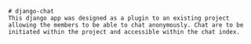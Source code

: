 	# django-chat
	This django app was designed as a plugin to an existing project allowing the members to be able to chat anonymously. Chat are to be initiated within the project and accessible within the chat index.

